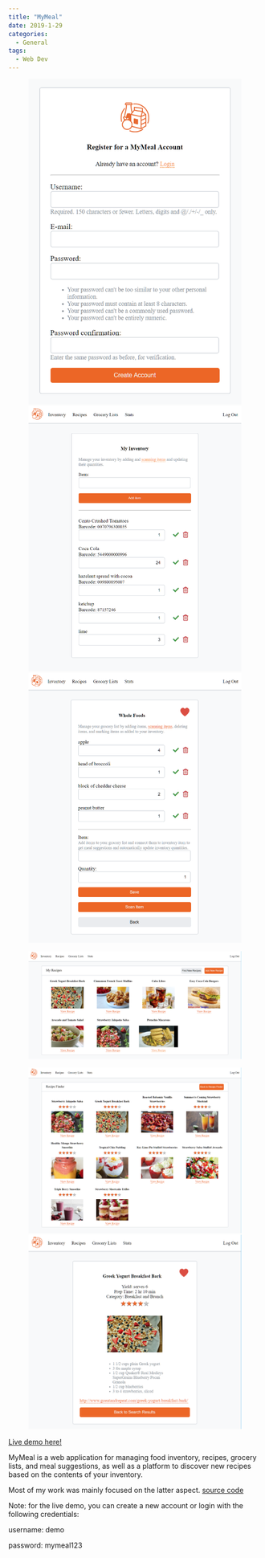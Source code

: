 ```yaml
---
title: "MyMeal"
date: 2019-1-29
categories:
  - General
tags:
  - Web Dev
---
```

<figure class="third">
	<img src="https://raw.githubusercontent.com/ToniTurri/MyMeal/master/static/img/register.PNG">
	<img src="https://raw.githubusercontent.com/ToniTurri/MyMeal/master/static/img/inventory.PNG">
	<img src="https://raw.githubusercontent.com/ToniTurri/MyMeal/master/static/img/grocery_list.PNG">
	<figcaption></figcaption>
</figure>
<figure>
	<img src="https://raw.githubusercontent.com/ToniTurri/MyMeal/master/static/img/recipes.PNG">
	<figcaption></figcaption>
</figure>

<figure class="half">
    <img src="https://raw.githubusercontent.com/ToniTurri/MyMeal/master/static/img/recipe_finder.PNG">
    <img src="https://raw.githubusercontent.com/ToniTurri/MyMeal/master/static/img/recipe_detail.PNG">
    <figcaption></figcaption>
</figure>

[Live demo here!](https://ppieper.pythonanywhere.com/) 

MyMeal is a web application for managing food inventory, recipes, grocery lists, and meal suggestions, as well as a platform to discover new recipes based on the contents of your inventory. 

Most of my work was mainly focused on the latter aspect. [source code](https://github.com/ToniTurri/MyMeal)


Note: for the live demo, you can create a new account or login with the following credentials:

username: demo

password: mymeal123